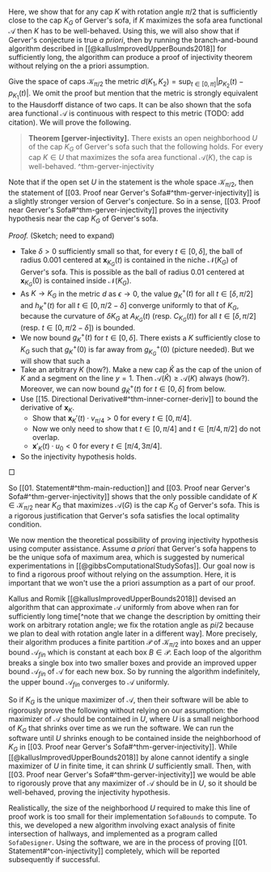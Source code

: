 Here, we show that for any cap $K$ with rotation angle $\pi/2$ that is sufficiently close to the cap $K_G$ of Gerver's sofa, if $K$ maximizes the sofa area functional $\mathcal{A}$ then $K$ has to be well-behaved. Using this, we will also show that if Gerver's conjecture is true _a priori_, then by running the branch-and-bound algorithm described in [[@kallusImprovedUpperBounds2018]] for sufficiently long, the algorithm can produce a proof of injectivity theorem without relying on the a priori assumption.

Give the space of caps $\mathcal{K}_{\pi/2}$ the metric $d(K_1, K_2) = \sup_{t \in [0, \pi]} \left| p_{K_2}(t) - p_{K_1}(t) \right|$. We omit the proof but mention that the metric is strongly equivalent to the Hausdorff distance of two caps. It can be also shown that the sofa area functional $\mathcal{A}$ is continuous with respect to this metric (TODO: add citation). We will prove the following.

> __Theorem [gerver-injectivity].__ There exists an open neighborhood $U$ of the cap $K_G$ of Gerver's sofa such that the following holds. For every cap $K \in U$ that maximizes the sofa area functional $\mathcal{A}(K)$, the cap is well-behaved. ^thm-gerver-injectivity

Note that if the open set $U$ in the statement is the whole space $\mathcal{K}_{\pi/2}$, then the statement of [[03. Proof near Gerver's Sofa#^thm-gerver-injectivity]] is a slightly stronger version of Gerver's conjecture. So in a sense, [[03. Proof near Gerver's Sofa#^thm-gerver-injectivity]] proves the injectivity hypothesis near the cap $K_G$ of Gerver's sofa.

_Proof._ (Sketch; need to expand)

- Take $\delta > 0$ sufficiently small so that, for every $t \in [0, \delta]$, the ball of radius 0.001 centered at $\mathbf{x}_{K_G}(t)$ is contained in the niche $\mathcal{N}(K_G)$ of Gerver's sofa. This is possible as the ball of radius 0.01 centered at $\mathbf{x}_{K_G}(0)$ is contained inside $\mathcal{N}(K_G)$.
- As $K \to K_G$ in the metric $d$ as $\epsilon \to 0$, the value $g^+_K(t)$ for all $t \in [\delta, \pi/2]$ and $h^+_K(t)$ for all $t \in [0, \pi/2 - \delta]$ converge uniformly to that of $K_G$, because the curvature of $\delta K_G$ at $A_{K_G}(t)$ (resp. $C_{K_G}(t)$) for all $t \in [\delta, \pi/2]$ (resp. $t \in [0, \pi/2 - \delta]$) is bounded.
- We now bound $g_K^+(t)$ for $t \in [0, \delta]$. There exists a $K$ sufficiently close to $K_G$ such that $g_K^+(0)$ is far away from $g_{K_G}^+(0)$ (picture needed). But we will show that such a 
- Take an arbitrary $K$ (how?). Make a new cap $\hat{K}$ as the cap of the union of $K$ and a segment on the line $y=1$. Then $\mathcal{A}(\hat{K}) \geq \mathcal{A}(K)$ always (how?). Moreover, we can now bound $g_{\hat{K}}^+(t)$ for $t \in [0, \delta]$ from below.
- Use [[15. Directional Derivative#^thm-inner-corner-deriv]] to bound the derivative of $\mathbf{x}_K$.
	- Show that $\mathbf{x}_K'(t) \cdot v_{\pi/4} > 0$ for every $t \in [0, \pi/4]$.
	- Now we only need to show that $t \in [0, \pi/4]$ and $t \in [\pi/4, \pi/2]$ do not overlap.
	- $\mathbf{x}'_K(t) \cdot u_0 < 0$ for every $t \in [\pi/4, 3\pi/4]$.
- So the injectivity hypothesis holds.

□

So [[01. Statement#^thm-main-reduction]] and [[03. Proof near Gerver's Sofa#^thm-gerver-injectivity]] shows that the only possible candidate of $K \in \mathcal{K}_{\pi/2}$ near $K_G$ that maximizes $\mathcal{A}(G)$ is the cap $K_G$ of Gerver's sofa. This is a rigorous justification that Gerver's sofa satisfies the local optimality condition.

We now mention the theoretical possibility of proving injectivity hypothesis using computer assistance. Assume _a priori_ that Gerver's sofa happens to be the unique sofa of maximum area, which is suggested by numerical experimentations in [[@gibbsComputationalStudySofas]]. Our goal now is to find a rigorous proof without relying on the assumption. Here, it is important that we won't use the a priori assumption as a part of our proof.

Kallus and Romik [[@kallusImprovedUpperBounds2018]] devised an algorithm that can approximate $\mathcal{A}$ uniformly from above when ran for sufficiently long time[^note that we change the description by omitting their work on arbitrary rotation angle; we fix the rotation angle as $pi/2$ because we plan to deal with rotation angle later in a different way]. More precisely, their algorithm produces a finite partition $\mathcal{P}$ of $\mathcal{K}_{\pi/2}$ into boxes and an upper bound $\mathcal{A}_{fin}$ which is constant at each box $B \in \mathcal{P}$. Each loop of the algorithm breaks a single box into two smaller boxes and provide an improved upper bound $\mathcal{A}_{fin}$ of $\mathcal{A}$ for each new box. So by running the algorithm indefinitely, the upper bound $\mathcal{A}_{fin}$ converges to $\mathcal{A}$ uniformly.

So if $K_G$ is the unique maximizer of $\mathcal{A}$, then their software will be able to rigorously prove the following without relying on our assumption: the maximizer of $\mathcal{A}$ should be contained in $U$, where $U$ is a small neighborhood of $K_G$ that shrinks over time as we run the software. We can run the software until $U$ shrinks enough to be contained inside the neighborhood of $K_G$ in [[03. Proof near Gerver's Sofa#^thm-gerver-injectivity]]. While [[@kallusImprovedUpperBounds2018]] by alone cannot identify a single maximizer of $U$ in finite time, it can shrink $U$ sufficiently small. Then, with [[03. Proof near Gerver's Sofa#^thm-gerver-injectivity]] we would be able to rigorously prove that any maximizer of $\mathcal{A}$ should be in $U$, so it should be well-behaved, proving the injectivity hypothesis.

Realistically, the size of the neighborhood $U$ required to make this line of proof work is too small for their implementation `SofaBounds` to compute. To this, we developed a new algorithm involving exact analysis of finite intersection of hallways, and implemented as a program called `SofaDesigner`. Using the software, we are in the process of proving [[01. Statement#^con-injectivity]] completely, which will be reported subsequently if successful.